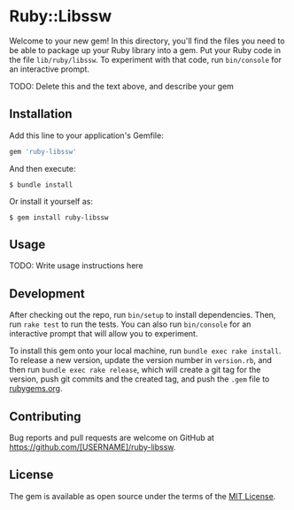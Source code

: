 # Ruby::Libssw

Welcome to your new gem! In this directory, you'll find the files you need to be able to package up your Ruby library into a gem. Put your Ruby code in the file `lib/ruby/libssw`. To experiment with that code, run `bin/console` for an interactive prompt.

TODO: Delete this and the text above, and describe your gem

## Installation

Add this line to your application's Gemfile:

```ruby
gem 'ruby-libssw'
```

And then execute:

    $ bundle install

Or install it yourself as:

    $ gem install ruby-libssw

## Usage

TODO: Write usage instructions here

## Development

After checking out the repo, run `bin/setup` to install dependencies. Then, run `rake test` to run the tests. You can also run `bin/console` for an interactive prompt that will allow you to experiment.

To install this gem onto your local machine, run `bundle exec rake install`. To release a new version, update the version number in `version.rb`, and then run `bundle exec rake release`, which will create a git tag for the version, push git commits and the created tag, and push the `.gem` file to [rubygems.org](https://rubygems.org).

## Contributing

Bug reports and pull requests are welcome on GitHub at https://github.com/[USERNAME]/ruby-libssw.

## License

The gem is available as open source under the terms of the [MIT License](https://opensource.org/licenses/MIT).
